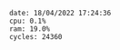 

                date: 18/04/2022 17:24:36
                cpu: 0.1%
                ram: 19.0%
                cycles: 24360

                         
